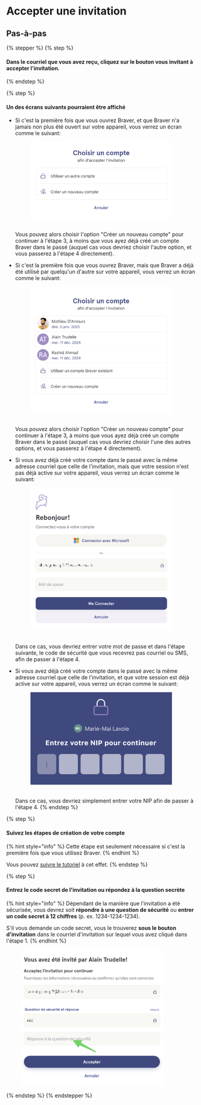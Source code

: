 # Accepter une invitation

## Pas-à-pas

{% stepper %}
{% step %}
#### Dans le courriel que vous avez reçu, cliquez sur le bouton vous invitant à accepter l'invitation.
{% endstep %}

{% step %}
#### Un des écrans suivants pourraient être affiché

*   Si c'est la première fois que vous ouvrez Braver, et que Braver n'a jamais non plus été ouvert sur votre appareil, vous verrez un écran comme le suivant:

    &#x20;

    <div align="left"><figure><img src="../../.gitbook/assets/creation-de-compte-via-une-invitation - Option 2.png" alt="" width="375"><figcaption></figcaption></figure></div>

    \
    Vous pouvez alors choisir l'option "Créer un nouveau compte" pour continuer à l'étape 3, à moins que vous ayez déjà créé un compte Braver dans le passé (auquel cas vous devriez choisir l'autre option, et vous passerez à l'étape 4 directement). &#x20;
*   Si c'est la première fois que vous ouvrez Braver, mais que Braver a déjà été utilisé par quelqu'un d'autre sur votre appareil, vous verrez un écran comme le suivant:

    &#x20;

    <div align="left"><figure><img src="../../.gitbook/assets/creation-de-compte-via-une-invitation - Option 1.png" alt="" width="375"><figcaption></figcaption></figure></div>

    \
    Vous pouvez alors choisir l'option "Créer un nouveau compte" pour continuer à l'étape 3, à moins que vous ayez déjà créé un compte Braver dans le passé (auquel cas vous devriez choisir l'une des autres options, et vous passerez à l'étape 4 directement). &#x20;
*   Si vous avez déjà créé votre compte dans le passé avec la même adresse courriel que celle de l'invitation, mais que votre session n'est pas déjà active sur votre appareil, vous verrez un écran comme le suivant:

    &#x20;

    <div align="left"><figure><img src="../../.gitbook/assets/creation-de-compte-via-une-invitation - Option 3.png" alt="" width="375"><figcaption></figcaption></figure></div>

    \
    Dans ce cas, vous devriez entrer votre mot de passe et dans l'étape suivante, le code de sécurité que vous recevrez pas courriel ou SMS, afin de passer à l'étape 4. &#x20;
*   Si vous avez déjà créé votre compte dans le passé avec la même adresse courriel que celle de l'invitation, et que votre session est déjà active sur votre appareil, vous verrez un écran comme le suivant:

    &#x20;

    <div align="left"><figure><img src="../../.gitbook/assets/creation-de-compte-via-une-invitation - Option 4.png" alt="" width="375"><figcaption></figcaption></figure></div>

    \
    Dans ce cas, vous devriez simplement entrer votre NIP afin de passer à l'étape 4. &#x20;
{% endstep %}

{% step %}
#### Suivez les étapes de création de votre compte

{% hint style="info" %}
Cette étape est seulement nécessaire si c'est la première fois que vous utilisez Braver.
{% endhint %}

Vous pouvez [suivre le tutoriel](creation-de-compte-autonome.md) à cet effet.
{% endstep %}

{% step %}
#### Entrez le code secret de l'invitation ou répondez à la question secrète

{% hint style="info" %}
Dépendant de la manière que l'invitation a été sécurisée, vous devrez soit **répondre à une question de sécurité** ou **entrer un code secret à 12 chiffres** (p. ex. 1234-1234-1234).&#x20;

S'il vous demande un code secret, vous le trouverez **sous le bouton d'invitation** dans le courriel d'invitation sur lequel vous avez cliqué dans l'étape 1.
{% endhint %}

<div align="left"><figure><img src="../../.gitbook/assets/creation-de-compte-via-une-invitation - Step 2.png" alt="" width="375"><figcaption></figcaption></figure></div>
{% endstep %}
{% endstepper %}
